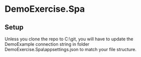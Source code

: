 # DemoExercise.Spa

## Setup
Unless you clone the repo to C:\git, you will have to update the DemoExample connection string in folder DemoExercise.Spa\appsettings.json to match your file structure.
